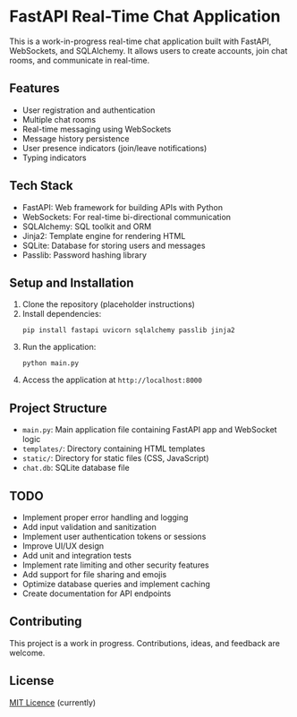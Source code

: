 # FastAPI Real-Time Chat Application

This is a work-in-progress real-time chat application built with FastAPI, WebSockets, and SQLAlchemy. It allows users to create accounts, join chat rooms, and communicate in real-time.

## Features

- User registration and authentication
- Multiple chat rooms
- Real-time messaging using WebSockets
- Message history persistence
- User presence indicators (join/leave notifications)
- Typing indicators

## Tech Stack

- FastAPI: Web framework for building APIs with Python
- WebSockets: For real-time bi-directional communication
- SQLAlchemy: SQL toolkit and ORM
- Jinja2: Template engine for rendering HTML
- SQLite: Database for storing users and messages
- Passlib: Password hashing library

## Setup and Installation

1. Clone the repository (placeholder instructions)
2. Install dependencies:
   ```
   pip install fastapi uvicorn sqlalchemy passlib jinja2
   ```
3. Run the application:
   ```
   python main.py
   ```
4. Access the application at `http://localhost:8000`

## Project Structure

- `main.py`: Main application file containing FastAPI app and WebSocket logic
- `templates/`: Directory containing HTML templates
- `static/`: Directory for static files (CSS, JavaScript)
- `chat.db`: SQLite database file

## TODO

- Implement proper error handling and logging
- Add input validation and sanitization
- Implement user authentication tokens or sessions
- Improve UI/UX design
- Add unit and integration tests
- Implement rate limiting and other security features
- Add support for file sharing and emojis
- Optimize database queries and implement caching
- Create documentation for API endpoints

## Contributing

This project is a work in progress. Contributions, ideas, and feedback are welcome.

## License

[MIT Licence](LICENSE.md) (currently)
